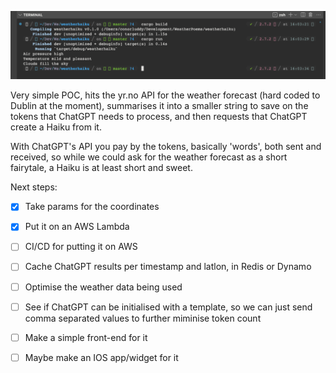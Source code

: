 ![Haiku](.github/readme.png)

Very simple POC, hits the yr.no API for the weather forecast (hard coded to Dublin at the moment), summarises it into a smaller string to save on the tokens that ChatGPT needs to process, and then requests that ChatGPT create a Haiku from it.

With ChatGPT's API you pay by the tokens, basically 'words', both sent and received, so while we could ask for the weather forecast as a short fairytale, a Haiku is at least short and sweet.

Next steps:
- [X] Take params for the coordinates
- [X] Put it on an AWS Lambda
- [ ] CI/CD for putting it on AWS
- [ ] Cache ChatGPT results per timestamp and latlon, in Redis or Dynamo
- [ ] Optimise the weather data being used
- [ ] See if ChatGPT can be initialised with a template, so we can just send comma separated values to further miminise token count
- [ ] Make a simple front-end for it
- [ ] Maybe make an IOS app/widget for it


